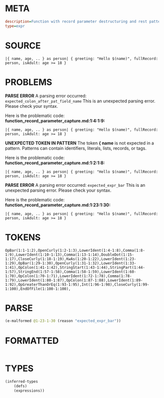 # META
~~~ini
description=Function with record parameter destructuring and rest pattern, capture whole record using as
type=expr
~~~
# SOURCE
~~~roc
|{ name, age, .. } as person| { greeting: "Hello $(name)", fullRecord: person, isAdult: age >= 18 }
~~~
# PROBLEMS
**PARSE ERROR**
A parsing error occurred: `expected_colon_after_pat_field_name`
This is an unexpected parsing error. Please check your syntax.

Here is the problematic code:
**function_record_parameter_capture.md:1:4:1:9:**
```roc
|{ name, age, .. } as person| { greeting: "Hello $(name)", fullRecord: person, isAdult: age >= 18 }
```


**UNEXPECTED TOKEN IN PATTERN**
The token **{ name** is not expected in a pattern.
Patterns can contain identifiers, literals, lists, records, or tags.

Here is the problematic code:
**function_record_parameter_capture.md:1:2:1:8:**
```roc
|{ name, age, .. } as person| { greeting: "Hello $(name)", fullRecord: person, isAdult: age >= 18 }
```


**PARSE ERROR**
A parsing error occurred: `expected_expr_bar`
This is an unexpected parsing error. Please check your syntax.

Here is the problematic code:
**function_record_parameter_capture.md:1:23:1:30:**
```roc
|{ name, age, .. } as person| { greeting: "Hello $(name)", fullRecord: person, isAdult: age >= 18 }
```


# TOKENS
~~~zig
OpBar(1:1-1:2),OpenCurly(1:2-1:3),LowerIdent(1:4-1:8),Comma(1:8-1:9),LowerIdent(1:10-1:13),Comma(1:13-1:14),DoubleDot(1:15-1:17),CloseCurly(1:18-1:19),KwAs(1:20-1:22),LowerIdent(1:23-1:29),OpBar(1:29-1:30),OpenCurly(1:31-1:32),LowerIdent(1:33-1:41),OpColon(1:41-1:42),StringStart(1:43-1:44),StringPart(1:44-1:57),StringEnd(1:57-1:58),Comma(1:58-1:59),LowerIdent(1:60-1:70),OpColon(1:70-1:71),LowerIdent(1:72-1:78),Comma(1:78-1:79),LowerIdent(1:80-1:87),OpColon(1:87-1:88),LowerIdent(1:89-1:92),OpGreaterThanOrEq(1:93-1:95),Int(1:96-1:98),CloseCurly(1:99-1:100),EndOfFile(1:100-1:100),
~~~
# PARSE
~~~clojure
(e-malformed @1-23-1-30 (reason "expected_expr_bar"))
~~~
# FORMATTED
~~~roc

~~~
# TYPES
~~~clojure
(inferred-types
	(defs)
	(expressions))
~~~